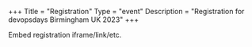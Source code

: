 +++
Title = "Registration"
Type = "event"
Description = "Registration for devopsdays Birmingham UK 2023"
+++

<div style="width:100%; text-align:left;">

Embed registration iframe/link/etc.
</div></div>
</div>
